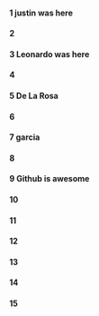 #### 1 justin was here
#### 2
#### 3 Leonardo was here 
#### 4
#### 5 De La Rosa
#### 6
#### 7 garcia
#### 8

#### 9 Github is awesome



#### 10
#### 11
#### 12
#### 13
#### 14
#### 15